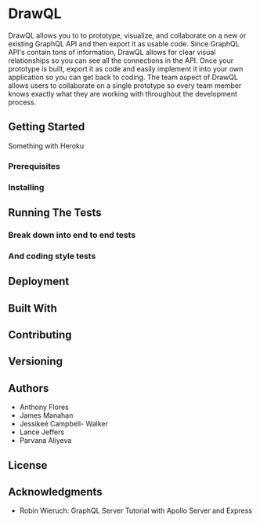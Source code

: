 # DrawQL

DrawQL allows you to to prototype, visualize, and collaborate on a new or existing GraphQL API and then export it as usable code. Since GraphQL API's contain tons of information, DrawQL allows for clear visual relationships so you can see all the connections in the API. Once your prototype is built, export it as code and easily implement it into your own application so you can get back to coding. The team aspect of DrawQL allows users to collaborate on a single prototype so every team member knows exactly what they are working with throughout the development process.


## Getting Started
Something with Heroku

### Prerequisites

### Installing

## Running The Tests

### Break down into end to end tests

### And coding style tests

## Deployment

## Built With

## Contributing

## Versioning

## Authors
 * Anthony Flores
 * James Manahan
 * Jessikeé Campbell- Walker
 * Lance Jeffers
 * Parvana Aliyeva

## License

## Acknowledgments
  * Robin Wieruch: GraphQL Server Tutorial with Apollo Server and Express




